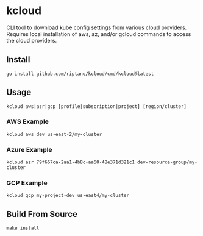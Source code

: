 # kcloud

CLI tool to download kube config settings from various cloud providers.  Requires local installation
of aws, az, and/or gcloud commands to access the cloud providers.

## Install

    go install github.com/riptano/kcloud/cmd/kcloud@latest

## Usage

    kcloud aws|azr|gcp [profile|subscription|project] [region/cluster]
    
### AWS Example

    kcloud aws dev us-east-2/my-cluster
    
### Azure Example

    kcloud azr 79f667ca-2aa1-4b8c-aa60-48e371d321c1 dev-resource-group/my-cluster
    
### GCP Example

    kcloud gcp my-project-dev us-east4/my-cluster
    
## Build From Source

    make install
